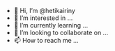 - 👋 Hi, I’m @hetikairiny
- 👀 I’m interested in ...
- 🌱 I’m currently learning ...
- 💞️ I’m looking to collaborate on ...
- 📫 How to reach me ...

<!---
hetikairiny/hetikairiny is a ✨ special ✨ repository because its `README.md` (this file) appears on your GitHub profile.
You can click the Preview link to take a look at your changes.
--->
